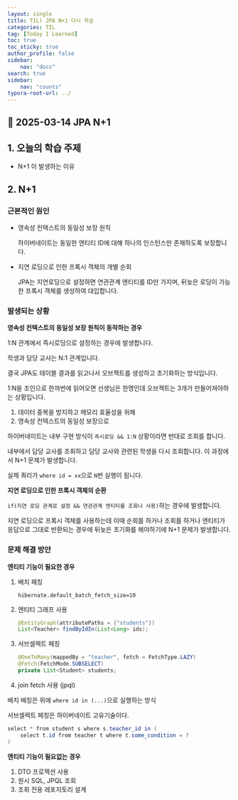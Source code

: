 ```yaml
---
layout: single
title: TIL) JPA N+1 다시 학습
categories: TIL
tag: [Today I Learned]
toc: true
toc_sticky: true
author_profile: false
sidebar:
    nav: "docs"
search: true
sidebar:
    nav: "counts"
typora-root-url: ../
---
```


## 📌 2025-03-14 JPA N+1

## 1. 오늘의 학습 주제
+ N+1 이 발생하는 이유

## 2. N+1

### 근본적인 원인

+ 영속성 컨택스트의 동일성 보장 원칙

  하이버네이트는 동일한 엔티티 ID에 대해 하나의 인스턴스만 존재하도록 보장합니다. 

+ 지연 로딩으로 인한 프록시 객체의 개별 순회

  JPA는 지연로딩으로 설정하면 연관관계 엔티티를 ID만 가지며, 뒤늦은 로딩이 가능한 프록시 객체를 생성하여 대입합니다.

### 발생되는 상황

**영속성 컨텍스트의 동일성 보장 원칙이 동작하는 경우**

1:N 관계에서 즉시로딩으로 설정하는 경우에 발생합니다.

학생과 담당 교사는 N:1 관계입니다.

결국 JPA도 테이블 결과를 읽고나서 오브젝트를 생성하고 초기화하는 방식입니다.

1:N을 조인으로 한꺼번에 읽어오면 선생님은 한명인데 오브젝트는 3개가 만들어져야하는 상황입니다.

1. 데이터 중복을 방지하고 메모리 효율성을 위해
2. 영속성 컨텍스트의 동일성 보장으로

하이버네이트는 내부 구현 방식이 `즉시로딩 && 1:N` 상황이라면 반대로 조회를 합니다.

내부에서 담당 교사를 조회하고 담당 교사와 관련된 학생을 다시 조회합니다. 이 과정에서 N+1 문제가 발생합니다.

실제 쿼리가 `where id = xx`으로 `N`번 실행이 됩니다.

**지연 로딩으로 인한 프록시 객체의 순환**

`if(지연 로딩 관계로 설정 && 연관관계 엔티티를 조회나 사용)`하는 경우에 발생합니다.

지연 로딩으로 프록시 객체를 사용하는데 이때 순회를 하거나 조회를 하거나 엔티티가 응답으로 그대로 반환되는 경우에 뒤늦은 초기화를 해야하기에 N+1 문제가 발생합니다.

### 문제 해결 방안

**엔티티 기능이 필요한 경우**

1. 배치 패칭

   `hibernate.default_batch_fetch_size=10`

2. 엔티티 그래프 사용

   ```java
   @EntityGraph(attributePaths = {"students"})
   List<Teacher> findByIdIn(List<Long> ids);
   ```

3. 서브셀렉트 페칭

   ```java
   @OneToMany(mappedBy = "teacher", fetch = FetchType.LAZY)
   @Fetch(FetchMode.SUBSELECT)
   private List<Student> students;
   ```

4. join fetch 사용 (jpql)

   

배치 배칭은 위에 `where id in (...)`으로 실행하는 방식

서브셀렉트 페칭은 하이버네이트 고유기술이다.

```java
select * from student s where s.teacher_id in (
    select t.id from teacher t where t.some_condition = ?
)
```

**엔티티 기능이 필요없는 경우**

1. DTO 프로젝션 사용
2. 원시 SQL, JPQL 조회
3. 조회 전용 레포지토리 설계
